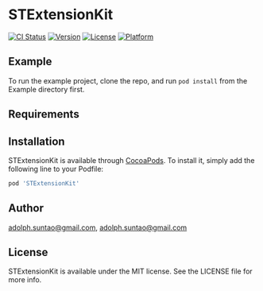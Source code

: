# STExtensionKit

[![CI Status](https://img.shields.io/travis/adolph.suntao@gmail.com/STExtensionKit.svg?style=flat)](https://travis-ci.org/adolph.suntao@gmail.com/STExtensionKit)
[![Version](https://img.shields.io/cocoapods/v/STExtensionKit.svg?style=flat)](https://cocoapods.org/pods/STExtensionKit)
[![License](https://img.shields.io/cocoapods/l/STExtensionKit.svg?style=flat)](https://cocoapods.org/pods/STExtensionKit)
[![Platform](https://img.shields.io/cocoapods/p/STExtensionKit.svg?style=flat)](https://cocoapods.org/pods/STExtensionKit)

## Example

To run the example project, clone the repo, and run `pod install` from the Example directory first.

## Requirements

## Installation

STExtensionKit is available through [CocoaPods](https://cocoapods.org). To install
it, simply add the following line to your Podfile:

```ruby
pod 'STExtensionKit'
```

## Author

adolph.suntao@gmail.com, adolph.suntao@gmail.com

## License

STExtensionKit is available under the MIT license. See the LICENSE file for more info.
